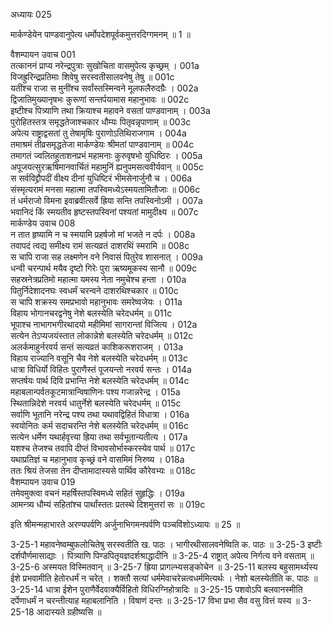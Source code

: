 अध्यायः 025

मार्कण्डेयेन पाण्डवानुपेत्य धर्मोपदेशपूर्वकमुत्तरदिग्गमनम् ॥ 1 ॥

वैशम्पायन उवाच 	001  
तत्काननं प्राप्य नरेन्द्रपुत्राः सुखोचिता वासमुपेत्य कृच्छ्रम् ।	001a  
विजह्रुरिन्द्रप्रतिमाः शिवेषु सरस्वतीसालवनेषु तेषु ॥	001c  
यतींश्च राजा स मुनींश्च सर्वांस्तस्मिन्वने मूलफलैरुदग्रैः ।	002a  
द्विजातिमुख्यानृषभः कुरूणां सन्तर्पयामास महानुभावः ॥	002c  
इष्टीश्च पित्र्याणि तथा क्रियाश्च महावने वसतां पाण्डवानाम् ।	003a  
पुरोहितस्तत्र समृद्धतेजाश्चकार धौम्यः पितृवन्नृपाणाम् ॥	003c  
अपेत्य राष्ट्राद्वसतां तु तेषामृषिः पुराणोऽतिथिराजगाम ।	004a  
तमाश्रमं तीव्रसमृद्धतेजा मार्कण्डेयः श्रीमतां पाण्डवानाम् ॥	004c  
तमागतं ज्वलितहुताशनप्रभं महामनाः कुरुवृषभो युधिष्ठिरः ।	005a  
अपूजयत्सुरऋषिमानवार्चितं महामुनिं ह्यनुपमसत्ववीर्यवान् ॥	005c  
स सर्वविद्द्रौपदीं वीक्ष्य दीनां युधिष्टिरं भीमसेनार्जुनौ च ।	006a  
संस्मृत्यरामं मनसा महात्मा तपस्विमध्येऽस्मयतामितौजाः ॥	006c  
तं धर्मराजो विमना इवाब्रवीत्सर्वे ह्रिया सन्ति तपस्विनोऽमी ।	007a  
भवानिदं किं स्मयतीव हृष्टस्तपस्विनां पश्यतां मामुदीक्ष्य ॥	007c  
मार्कण्डेय उवाच 	008  
न तात हृष्यामि न च स्मयामि प्रहर्षजो मां भजते न दर्पः ।	008a  
तवापदं त्वद्य समीक्ष्य रामं सत्यव्रतं दाशरथिं स्मरामि ॥	008c  
स चापि राजा सह लक्ष्मणेन वने निवासं पितुरेव शासनात् ।	009a  
धन्वी चरन्पार्थ मयैव दृष्टो गिरेः पुरा ऋष्यमूकस्य सानौ ॥	009c  
सहस्रनेत्रप्रतिमो महात्मा यमस्य नेता नमुचेश्च हन्ता ।	010a  
पितुर्निदेशादनघः स्वधर्मं चरन्वने दाशरथिश्चकार ॥	010c  
स चापि शक्रस्य समप्रभावो महानुभावः समरेष्वजेयः ।	011a  
विहाय भोगानचरद्वनेषु नेशे बलस्येति चरेदधर्मम् ॥	011c  
भूपाश्च नाभागभगीरथादयो महीमिमां सागरान्तां विजित्य ।	012a  
सत्येन तेऽप्यजयंस्तात लोकान्नेशे बलस्येति चरेदधर्मम् ॥	012c  
अलर्कमाहुर्नरवर्य सन्तं सत्यव्रतं काशिकरूशराजम् ।	013a  
विहाय राज्यानि वसूनि चैव नेशे बलस्येति चरेदधर्मम् ॥	013c  
धात्रा विधिर्यो विहितः पुराणैस्तं पूजयन्तो नरवर्य सन्तः ।	014a  
सप्तर्षयः पार्थ दिवि प्रभान्ति नेशे बलस्येति चरेदधर्मम् ॥	014c  
महाबलान्पर्वतकूटमात्रान्विषाणिनः पश्य गजान्नरेन्द्र ।	015a  
स्थितान्निदेशे नरवर्य धातुर्नेशे बलस्येति चरेदधर्मम् ॥	015c  
सर्वाणि भूतानि नरेन्द्र पश्य तथा यथावद्विहितं विधात्रा ।	016a  
स्वयोनितः कर्म सदाचरन्ति नेशे बलस्येति चरेदधर्मम् ॥	016c  
सत्येन धर्मेण यथार्हवृत्त्या ह्रिया तथा सर्वभूतान्यतीत्य ।	017a  
यशश्च तेजश्च तवापि दीप्तं विभावसोर्भास्करस्येव पार्थ ॥	017c  
यथाप्रतिज्ञं च महानुभाव कृच्छ्रं वने वासमिमं निरुष्य ।	018a  
ततः श्रियं तेजसा तेन दीप्तामादास्यसे पार्थिव कौरेवभ्यः ॥	018c  
वैशम्पायन उवाच 	019  
तमेवमुक्त्वा वचनं महर्षिस्तपस्विमध्ये सहितं सुहृद्धिः ।	019a  
आमन्त्र्य धौम्यं सहितांश्च पार्थांस्ततः प्रतस्थे दिशमुत्तरां सः ॥	019c  

इति श्रीमन्महाभारते अरण्यपर्वणि अर्जुनाभिगमनपर्वणि पञ्चविंशोऽध्यायः ॥ 25 ॥

3-25-1 महावनेष्वम्बुफलोचितेषु सरस्वतीति ख. पाठः । भागीरथीसालवनेष्विति क. पाठः ॥ 3-25-3 इष्टीः दर्शपौर्णमासाद्याः । पित्र्याणि पिण्डपितृयज्ञदर्शश्राद्धादीनि ॥ 3-25-4 राष्ट्रात् अपेत्य निर्गत्य वने वसताम् ॥ 3-25-6 अस्मयत विस्मितवान् ॥ 3-25-7 ह्रिया प्रागल्भ्यसङ्कोचेन ॥ 3-25-11 बलस्य बहुसामर्थ्यस्य ईशे प्रभवामीति हेतोरधर्मं न चरेत् । शक्तौ सत्यां धर्ममेवाचरेन्नत्वधर्ममित्यर्थः । नेशो बलस्येतीति क. पाठः ॥ 3-25-14 धात्रा ईशेन पुराणैर्वेदवाक्यैर्विहितो विधिरग्निहोत्रादिः ॥ 3-25-15 पशवोऽपि बलवानस्मीति दर्पेणाधर्मं न चरन्तीत्याह महाबलानिति । विषाणं दन्तः ॥ 3-25-17 विभा प्रभा सैव वसु वित्तं यस्य ॥ 3-25-18 आदास्यते ग्रहीष्यसि ॥
